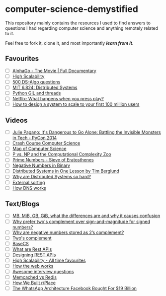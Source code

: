 # computer-science-demystified
This repository mainly contains the resources I used to find answers to questions I had regarding computer science and anything remotely related to it.

Feel free to fork it, clone it, and most importantly ***learn from it***.


## Favourites
- [ ] [AlphaGo - The Movie | Full Documentary](https://www.youtube.com/watch?v=WXuK6gekU1Y&ab_channel=DeepMind)
- [ ] [High Scalability](http://highscalability.com/all-time-favorites/)
- [ ] [500 DS-Algo questions](https://www.quora.com/q/techiedelight/500-Data-Structures-and-Algorithms-interview-questions-and-their-solutions)
- [ ] [MIT 6.824: Distributed Systems](https://www.youtube.com/channel/UC_7WrbZTCODu1o_kfUMq88g)
- [ ] [Python GIL and threads](https://opensource.com/article/17/4/grok-gil)
- [ ] [Netflix: What happens when you press play?](http://highscalability.com/blog/2017/12/11/netflix-what-happens-when-you-press-play.html)
- [ ] [How to design a system to scale to your first 100 million users](https://levelup.gitconnected.com/how-to-design-a-system-to-scale-to-your-first-100-million-users-4450a2f9703d)

## Videos
- [ ] [Julie Pagano: It's Dangerous to Go Alone: Battling the Invisible Monsters in Tech - PyCon 2014](https://www.youtube.com/watch?v=1i8ylq4j_EY&ab_channel=PyCon2014)
- [ ] [Crash Course Computer Science](https://www.youtube.com/watch?v=tpIctyqH29Q&list=PLH2l6uzC4UEW0s7-KewFLBC1D0l6XRfye&ab_channel=CrashCourse)
- [ ] [Map of Computer Science](https://www.youtube.com/watch?v=SzJ46YA_RaA)
- [ ] [P vs. NP and the Computational Complexity Zoo](https://www.youtube.com/watch?v=YX40hbAHx3s)
- [ ] [Prime Numbers - Sieve of Eratosthenes](https://www.youtube.com/watch?v=V08g_lkKj6Q&ab_channel=Region10ESC)
- [ ] [Negative Numbers in Binary](https://www.youtube.com/watch?v=dHB7jFjESLY&ab_channel=MrPowell%27sComputerScienceChannel)
- [ ] [Distributed Systems in One Lesson by Tim Berglund](https://www.youtube.com/watch?v=Y6Ev8GIlbxc&list=PLCC5Pelx5O_LNhdyqFFHHeeDCDap3ZYqC&index=3&ab_channel=DevoxxPoland)
- [ ] [Why are Distributed Systems so hard?](https://www.youtube.com/watch?v=uTJvMRR40Ag&list=PLCC5Pelx5O_LNhdyqFFHHeeDCDap3ZYqC&index=5&ab_channel=DevOpsDaysLondon)
- [ ] [External sorting](https://www.youtube.com/watch?v=Bp7fGofslng&ab_channel=GATEAppliedCourse)
- [ ] [How DNS works](https://www.youtube.com/watch?v=72snZctFFtA&ab_channel=DNSMadeEasyVideos)

## Text/Blogs
- [ ] [MB, MiB, GB, GiB, what the differences are and why it causes confusion](http://www.andrewwhyman.com/blog/rants/mb-mib-gb-gib-what-the-differences-are-and-why-it-causes-confusion/)
- [ ] [Why prefer two's complement over sign-and-magnitude for signed numbers?](https://stackoverflow.com/questions/1125304/why-prefer-twos-complement-over-sign-and-magnitude-for-signed-numbers#:~:text=Two's%20complement%20allows%20negative%20and,together%20without%20any%20special%20logic.&text=This%20means%20that%20subtraction%20and,same%20circuit%20in%20the%20cpu.)
- [ ] [Why are negative numbers stored as 2’s complement?](https://www.geeksforgeeks.org/why-are-negative-numbers-stored-as-2s-complement/)
- [ ] [Two's complement](http://www.cs.cornell.edu/~tomf/notes/cps104/twoscomp.html)
- [ ] [BaseCS](https://medium.com/basecs) 
- [ ] [What are Rest APIs](https://tutorialedge.net/software-eng/what-is-a-rest-api/)
- [ ] [Designing REST APIs](https://tutorialedge.net/software-eng/designing-a-rest-api/)
- [ ] [High Scalability - All time favourites](http://highscalability.com/all-time-favorites/)
- [ ] [How the web works](https://github.com/vasanthk/how-web-works)
- [ ] [Awesome interview questions](https://github.com/DopplerHQ/awesome-interview-questions)
- [ ] [Memcached vs Redis](https://stackoverflow.com/questions/10558465/memcached-vs-redis)
- [ ] [How We Built r/Place](https://redditblog.com/2017/04/13/how-we-built-rplace/)
- [ ] [The WhatsApp Architecture Facebook Bought For $19 Billion](http://highscalability.com/blog/2014/2/26/the-whatsapp-architecture-facebook-bought-for-19-billion.html)
